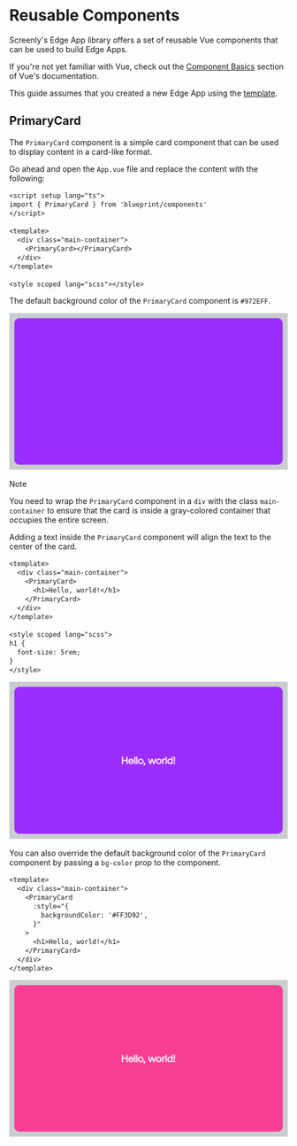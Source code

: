 # Reusable Components

Screenly's Edge App library offers a set of reusable Vue components that can be used to build Edge Apps.

If you're not yet familiar with Vue, check out the [Component Basics](https://vuejs.org/guide/essentials/component-basics.html) section of Vue's documentation.

This guide assumes that you created a new Edge App using the [template](/README.md#creating-a-new-edge-app-from-the-template).

## PrimaryCard

The `PrimaryCard` component is a simple card component that can be used to display content in a card-like format.

Go ahead and open the `App.vue` file and replace the content with the following:

```vue
<script setup lang="ts">
import { PrimaryCard } from 'blueprint/components'
</script>

<template>
  <div class="main-container">
    <PrimaryCard></PrimaryCard>
  </div>
</template>

<style scoped lang="scss"></style>
```

The default background color of the `PrimaryCard` component is `#972EFF`.

![primary-card-01](/docs/images/components/primary-card-01.png)

> [!NOTE]
> You need to wrap the `PrimaryCard` component in a `div` with the class `main-container` to ensure that the card is inside a gray-colored container that occupies the entire screen.

Adding a text inside the `PrimaryCard` component will align the text to the center of the card.

```vue
<template>
  <div class="main-container">
    <PrimaryCard>
      <h1>Hello, world!</h1>
    </PrimaryCard>
  </div>
</template>

<style scoped lang="scss">
h1 {
  font-size: 5rem;
}
</style>
```

![primary-card-02](/docs/images/components/primary-card-02.png)

You can also override the default background color of the `PrimaryCard` component by passing a `bg-color` prop to the component.

```vue
<template>
  <div class="main-container">
    <PrimaryCard
      :style="{
        backgroundColor: '#FF3D92',
      }"
    >
      <h1>Hello, world!</h1>
    </PrimaryCard>
  </div>
</template>
```

![primary-card-03](/docs/images/components/primary-card-03.png)
